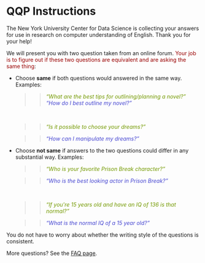 # QQP Instructions

The New York University Center for Data Science is collecting your answers for use in research on computer understanding of English. Thank you for your help!
<br/>

We will present you with two question taken from an online forum. <span style="color:rgb(153, 0, 0)">Your job is to figure out if these two questions are equivalent and are asking the same thing</span>:

+ Choose **same** if both questions would answered in the same way. Examples:

	> > <span style="color:rgb(115, 153, 0)"> _“What are the best tips for outlining/planning a novel?”_ </span><br>
	<span style="color:rgb(71, 71, 209)"> _“How do I best outline my novel?”_ </span> 

	<br>

	> > <span style="color:rgb(115, 153, 0)"> _“Is it possible to choose your dreams?”_ </span>

	> > <span style="color:rgb(71, 71, 209)"> _“How can I manipulate my dreams?”_ </span>

+ Choose **not same** if answers to the two questions could differ in any substantial way. Examples:

	> > <span style="color:rgb(115, 153, 0)"> _“Who is your favorite Prison Break character?”_ </span>
	
	> > <span style="color:rgb(71, 71, 209)"> _“Who is the best looking actor in Prison Break?”_ </span> 

	<br>

	> > <span style="color:rgb(115, 153, 0)"> _“If you're 15 years old and have an IQ of 136 is that normal?”_ </span>
	
	> > <span style="color:rgb(71, 71, 209)"> _“What is the normal IQ of a 15 year old?”_ </span>

You do not have to worry about whether the writing style of the questions is consistent.

More questions? See the [FAQ page](https://nyu-mll.github.io/GLUE-human-performance/qqp-faq).